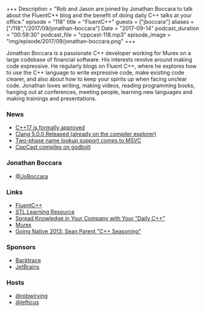 +++
Description = "Rob and Jason are joined by Jonathan Boccara to talk about the FluentC++ blog and the benefit of doing daily C++ talks at your office."
episode = "118"
title = "FluentC++"
guests = ["jboccara"]
aliases = ["/118","/2017/09/jonathan-boccara"]
Date = "2017-09-14"
podcast_duration = "00:59:30"
podcast_file = "cppcast-118.mp3"
episode_image = "img/episode/2017/09/jonathan-boccara.png"
+++

Jonathan Boccara is a passionate C++ developer working for Murex on a large codebase of financial software. His interests revolve around making code expressive.
He regularly blogs on Fluent C++, where he explores how to use the C++ language to write expressive code, make existing code clearer, and also about how to keep your spirits up when facing unclear code.
Jonathan loves writing, making videos, reading programming books, hanging out at conferences, meeting people, learning new languages and making trainings and presentations.

### News ###

 - [C++17 is formally approved](https://herbsutter.com/2017/09/06/c17-is-formally-approved/)
 - [Clang 5.0.0 Released (already on the compiler explorer) ](http://releases.llvm.org/5.0.0/tools/clang/docs/ReleaseNotes.html)
 - [Two-phase name lookup support comes to MSVC](https://blogs.msdn.microsoft.com/vcblog/2017/09/11/two-phase-name-lookup-support-comes-to-msvc/)
 - [CppCast compiles on godbolt](http://godbolt.org/g/pqkxfY)
 
### Jonathan Boccara ###

 - [@JoBoccara](https://twitter.com/JoBoccara)

### Links ###

 - [FluentC++](http://www.fluentcpp.com/)
 - [STL Learning Resource](https://www.fluentcpp.com/stl/)
 - [Spread Knowledge in Your Company with Your "Daily C++"](https://www.fluentcpp.com/2017/09/14/become-recognized-cpp-skills-dailies/)
 - [Murex](https://www.murex.com/)
 - [Going Native 2013: Sean Parent "C++ Seasoning"](https://channel9.msdn.com/Events/GoingNative/2013/Cpp-Seasoning)

### Sponsors ###

- [Backtrace](https://www.backtrace.io/cppcast)
- [JetBrains](https://www.jetbrains.com/cpp/?utm_source=cppcast&utm_medium=podcast&utm_content=cppcast-podcast&utm_campaign=cpp)

### Hosts ###

- [@robwirving](https://twitter.com/robwirving)
- [@lefticus](https://twitter.com/lefticus)
